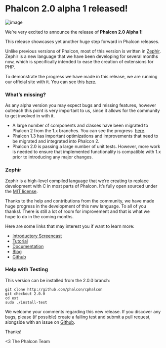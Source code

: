 <!--
slug: phalcon-2-0-alpha-1-released
date: Thu Jan 16 2014 12:52:00 GMT-0500 (EST)
tags: phalcon, php, zephir
title: Phalcon 2.0 alpha 1 released!
id: 73525793120
link: http://blog.phalconphp.com/post/73525793120/phalcon-2-0-alpha-1-released
raw: {"blog_name":"phalconphp","id":73525793120,"post_url":"http://blog.phalconphp.com/post/73525793120/phalcon-2-0-alpha-1-released","slug":"phalcon-2-0-alpha-1-released","type":"text","date":"2014-01-16 17:52:00 GMT","timestamp":1389894720,"state":"published","format":"html","reblog_key":"WZxbRZR2","tags":["phalcon","php","zephir"],"short_url":"http://tmblr.co/Z6Pumv14UUf5W","highlighted":[],"note_count":6,"title":"Phalcon 2.0 alpha 1 released!","body":"<div align=\"center\"><img alt=\"image\" src=\"https://31.media.tumblr.com/ff2a4930a193909951e3200bd99a99ca/tumblr_inline_mzi9ndpeUd1qb9pu5.jpg\"/></div>\n\n<p>We&rsquo;re very excited to announce the release of <strong>Phalcon 2.0 Alpha 1</strong>!</p>\n<p>This release showcases yet another huge step forward in Phalcon releases.</p>\n<p>Unlike previous versions of Phalcon, most of this version is written in <a href=\"http://zephir-lang.com/index.html\">Zephir</a>. Zephir is a new language that we have been developing for several months now, which is specifically intended to ease the creation of extensions for PHP.</p>\n<p>To demonstrate the progress we have made in this release, we are running our official site with it. You can see this <a href=\"http://two.phalconphp.com/website\">here</a>.</p>\n<h3>What&rsquo;s missing?</h3>\n<p>As any alpha version you may expect bugs and missing features, however outreach this point is very important to us, since it allows for the community to get involved in with it.</p>\n<ul><li>A large number of components and classes have been migrated to Phalcon 2 from the 1.x branches. You can see the progress  <a href=\"https://github.com/phalcon/cphalcon/wiki/Progress-2.0\">here</a>.</li>\n<li>Phalcon 1.3 has important optimizations and improvements that need to be migrated and integrated into Phalcon 2.</li>\n<li>Phalcon 2.0 is passing a large number of unit tests. However, more work is needed to ensure that implemented functionality is compatible with 1.x prior to introducing any major changes.</li>\n</ul><h3>Zephir</h3>\n<p>Zephir is a high-level compiled language that we&rsquo;re creating to replace development with C in most parts of Phalcon. It&rsquo;s fully open sourced under the <a href=\"http://opensource.org/licenses/MIT\">MIT license</a>.</p>\n<p>Thanks to the help and contributions from the community, we have made huge progress in the development of this new language. To all of you thanks!. There is still a lot of room for improvement and that is what we hope to do in the coming months.</p>\n<p>Here are some links that may interest you if want to learn more:</p>\n<ul><li><a href=\"http://vimeo.com/84180223\">Introductory Screencast</a></li>\n<li><a href=\"http://zephir-lang.com/tutorial.html\">Tutorial</a></li>\n<li><a href=\"http://zephir-lang.com/\">Documentation</a></li>\n<li><a href=\"http://blog.zephir-lang.com/\">Blog</a></li>\n<li><a href=\"https://github.com/phalcon/zephir\">Github</a></li>\n</ul><h3>Help with Testing</h3>\n<p>This version can be installed from the 2.0.0 branch:</p>\n<pre class=\"sh_sh sh_sourceCode\">git clone <a href=\"http://github.com/phalcon/cphalcon\">http://github.com/phalcon/cphalcon</a>\ngit checkout 2.0.0\ncd ext\nsudo ./install-test\n</pre>\n<p>We welcome your comments regarding this new release. If you discover any bugs, please (if possible) create a failing test and submit a pull request, alongside with an issue on <a href=\"https://github.com/phalcon/cphalcon\">Github</a>.</p>\n<p>Thanks!</p>\n<p>&lt;3 The Phalcon Team</p>","reblog":{"tree_html":"","comment":"<div align=\"center\"><img alt=\"image\" src=\"https://31.media.tumblr.com/ff2a4930a193909951e3200bd99a99ca/tumblr_inline_mzi9ndpeUd1qb9pu5.jpg\"></div>\n\n<p>We&rsquo;re very excited to announce the release of <strong>Phalcon 2.0 Alpha 1</strong>!</p>\n<p>This release showcases yet another huge step forward in Phalcon releases.</p>\n<p>Unlike previous versions of Phalcon, most of this version is written in <a href=\"http://zephir-lang.com/index.html\">Zephir</a>. Zephir is a new language that we have been developing for several months now, which is specifically intended to ease the creation of extensions for PHP.</p>\n<p>To demonstrate the progress we have made in this release, we are running our official site with it. You can see this&nbsp;<a href=\"http://two.phalconphp.com/website\">here</a>.</p>\n<h3>What&rsquo;s missing?</h3>\n<p>As any alpha version you may expect bugs and missing features, however outreach this point is very important to us, since it allows for the community to get involved in with it.</p>\n<ul><li>A large number of components and classes have been migrated to Phalcon 2 from the 1.x branches. You can see the progress &nbsp;<a href=\"https://github.com/phalcon/cphalcon/wiki/Progress-2.0\">here</a>.</li>\n<li>Phalcon&nbsp;1.3 has important optimizations and improvements that need to be migrated and integrated into Phalcon 2.</li>\n<li>Phalcon 2.0 is passing a large number of unit tests. However, more work is needed to ensure that implemented functionality is compatible with 1.x prior to introducing any major changes.</li>\n</ul><h3>Zephir</h3>\n<p>Zephir is a high-level compiled language that we&rsquo;re creating to replace development with C in most parts of Phalcon. It&rsquo;s fully open sourced under the <a href=\"http://opensource.org/licenses/MIT\">MIT license</a>.</p>\n<p>Thanks to the help and contributions from the community, we have made huge progress in the development of this new language. To all of you thanks!. There is still a lot of room for improvement and that is what we hope to do in the coming months.</p>\n<p>Here are some links that may interest you if want to learn more:</p>\n<ul><li><a href=\"http://vimeo.com/84180223\">Introductory Screencast</a></li>\n<li><a href=\"http://zephir-lang.com/tutorial.html\">Tutorial</a></li>\n<li><a href=\"http://zephir-lang.com/\">Documentation</a></li>\n<li><a href=\"http://blog.zephir-lang.com/\">Blog</a></li>\n<li><a href=\"https://github.com/phalcon/zephir\">Github</a></li>\n</ul><h3>Help with Testing</h3>\n<p>This version can be installed from the 2.0.0 branch:</p>\n<pre class=\"sh_sh sh_sourceCode\">git clone <a href=\"http://github.com/phalcon/cphalcon\">http://github.com/phalcon/cphalcon</a>\ngit checkout 2.0.0\ncd ext\nsudo ./install-test\n</pre>\n<p>We welcome your comments regarding this new release. If you discover any bugs, please (if possible) create a failing test and submit a pull request, alongside with an issue on <a href=\"https://github.com/phalcon/cphalcon\">Github</a>.</p>\n<p>Thanks!</p>\n<p>&lt;3 The Phalcon Team</p>"},"trail":[{"blog":{"name":"phalconphp","theme":{"header_full_width":1117,"header_full_height":426,"header_focus_width":758,"header_focus_height":426,"avatar_shape":"square","background_color":"#FAFAFA","body_font":"Helvetica Neue","header_bounds":"0,937,426,179","header_image":"http://static.tumblr.com/be2b0380984b972b47699d457f4c0ffb/ivjir8a/815nn0qo7/tumblr_static_28z87js742xwowwo0kco04ogs.jpg","header_image_focused":"http://static.tumblr.com/be2b0380984b972b47699d457f4c0ffb/ivjir8a/laHnn0qo9/tumblr_static_tumblr_static_28z87js742xwowwo0kco04ogs_focused_v3.jpg","header_image_scaled":"http://static.tumblr.com/be2b0380984b972b47699d457f4c0ffb/ivjir8a/815nn0qo7/tumblr_static_28z87js742xwowwo0kco04ogs_2048_v2.jpg","header_stretch":true,"link_color":"#529ECC","show_avatar":true,"show_description":true,"show_header_image":true,"show_title":true,"title_color":"#444444","title_font":"Gibson","title_font_weight":"bold"}},"post":{"id":"73525793120"},"content":"<div align=\"center\"><img alt=\"image\" src=\"https://31.media.tumblr.com/ff2a4930a193909951e3200bd99a99ca/tumblr_inline_mzi9ndpeUd1qb9pu5.jpg\"></div>\n\n<p>We’re very excited to announce the release of <strong>Phalcon 2.0 Alpha 1</strong>!</p>\n<p>This release showcases yet another huge step forward in Phalcon releases.</p>\n<p>Unlike previous versions of Phalcon, most of this version is written in <a href=\"http://zephir-lang.com/index.html\">Zephir</a>. Zephir is a new language that we have been developing for several months now, which is specifically intended to ease the creation of extensions for PHP.</p>\n<p>To demonstrate the progress we have made in this release, we are running our official site with it. You can see this <a href=\"http://two.phalconphp.com/website\">here</a>.</p>\n<h3>What’s missing?</h3>\n<p>As any alpha version you may expect bugs and missing features, however outreach this point is very important to us, since it allows for the community to get involved in with it.</p>\n<ul><li>A large number of components and classes have been migrated to Phalcon 2 from the 1.x branches. You can see the progress  <a href=\"https://github.com/phalcon/cphalcon/wiki/Progress-2.0\">here</a>.</li>\n<li>Phalcon 1.3 has important optimizations and improvements that need to be migrated and integrated into Phalcon 2.</li>\n<li>Phalcon 2.0 is passing a large number of unit tests. However, more work is needed to ensure that implemented functionality is compatible with 1.x prior to introducing any major changes.</li>\n</ul><h3>Zephir</h3>\n<p>Zephir is a high-level compiled language that we’re creating to replace development with C in most parts of Phalcon. It’s fully open sourced under the <a href=\"http://opensource.org/licenses/MIT\">MIT license</a>.</p>\n<p>Thanks to the help and contributions from the community, we have made huge progress in the development of this new language. To all of you thanks!. There is still a lot of room for improvement and that is what we hope to do in the coming months.</p>\n<p>Here are some links that may interest you if want to learn more:</p>\n<ul><li><a href=\"http://vimeo.com/84180223\">Introductory Screencast</a></li>\n<li><a href=\"http://zephir-lang.com/tutorial.html\">Tutorial</a></li>\n<li><a href=\"http://zephir-lang.com/\">Documentation</a></li>\n<li><a href=\"http://blog.zephir-lang.com/\">Blog</a></li>\n<li><a href=\"https://github.com/phalcon/zephir\">Github</a></li>\n</ul><h3>Help with Testing</h3>\n<p>This version can be installed from the 2.0.0 branch:</p>\n<pre class=\"sh_sh sh_sourceCode\">git clone <a href=\"http://github.com/phalcon/cphalcon\">http://github.com/phalcon/cphalcon</a>\ngit checkout 2.0.0\ncd ext\nsudo ./install-test\n</pre>\n<p>We welcome your comments regarding this new release. If you discover any bugs, please (if possible) create a failing test and submit a pull request, alongside with an issue on <a href=\"https://github.com/phalcon/cphalcon\">Github</a>.</p>\n<p>Thanks!</p>\n<p><3 The Phalcon Team</p>","content_raw":"<div align=\"center\"><img alt=\"image\" src=\"https://31.media.tumblr.com/ff2a4930a193909951e3200bd99a99ca/tumblr_inline_mzi9ndpeUd1qb9pu5.jpg\"></div>\r\n<p></p>\r\n<p>We're very excited to announce the release of <strong>Phalcon 2.0 Alpha 1</strong>!</p>\r\n<p>This release showcases yet another huge step forward in Phalcon releases.</p>\r\n<p>Unlike previous versions of Phalcon, most of this version is written in <a href=\"http://zephir-lang.com/index.html\">Zephir</a>. Zephir is a new language that we have been developing for several months now, which is specifically intended to ease the creation of extensions for PHP.</p>\r\n<p>To demonstrate the progress we have made in this release, we are running our official site with it. You can see this&nbsp;<a href=\"http://two.phalconphp.com/website\">here</a>.</p>\r\n<h3>What's missing?</h3>\r\n<p>As any alpha version you may expect bugs and missing features, however outreach this point is very important to us, since it allows for the community to get involved in with it.</p>\r\n<ul><li>A large number of components and classes have been migrated to Phalcon 2 from the 1.x branches. You can see the progress &nbsp;<a href=\"https://github.com/phalcon/cphalcon/wiki/Progress-2.0\">here</a>.</li>\r\n<li>Phalcon&nbsp;1.3 has important optimizations and improvements that need to be migrated and integrated into Phalcon 2.</li>\r\n<li>Phalcon 2.0 is passing a large number of unit tests. However, more work is needed to ensure that implemented functionality is compatible with 1.x prior to introducing any major changes.</li>\r\n</ul><h3>Zephir</h3>\r\n<p>Zephir is a high-level compiled language that we're creating to replace development with C in most parts of Phalcon. It's fully open sourced under the <a href=\"http://opensource.org/licenses/MIT\">MIT license</a>.</p>\r\n<p>Thanks to the help and contributions from the community, we have made huge progress in the development of this new language. To all of you thanks!. There is still a lot of room for improvement and that is what we hope to do in the coming months.</p>\r\n<p>Here are some links that may interest you if want to learn more:</p>\r\n<ul><li><a href=\"http://vimeo.com/84180223\">Introductory Screencast</a></li>\r\n<li><a href=\"http://zephir-lang.com/tutorial.html\">Tutorial</a></li>\r\n<li><a href=\"http://zephir-lang.com/\">Documentation</a></li>\r\n<li><a href=\"http://blog.zephir-lang.com/\">Blog</a></li>\r\n<li><a href=\"https://github.com/phalcon/zephir\">Github</a></li>\r\n</ul><h3>Help with Testing</h3>\r\n<p>This version can be installed from the 2.0.0 branch:</p>\r\n<pre class=\"sh_sh sh_sourceCode\">git clone http://github.com/phalcon/cphalcon\r\ngit checkout 2.0.0\r\ncd ext\r\nsudo ./install-test\r\n</pre>\r\n<p>We welcome your comments regarding this new release. If you discover any bugs, please (if possible) create a failing test and submit a pull request, alongside with an issue on <a href=\"https://github.com/phalcon/cphalcon\">Github</a>.</p>\r\n<p>Thanks!</p>\r\n<p>&lt;3 The Phalcon Team</p>","is_current_item":true,"is_root_item":true}]}
publish: 2014-01-016
-->


Phalcon 2.0 alpha 1 released!
=============================

![image](https://31.media.tumblr.com/ff2a4930a193909951e3200bd99a99ca/tumblr_inline_mzi9ndpeUd1qb9pu5.jpg)

We’re very excited to announce the release of **Phalcon 2.0 Alpha 1**!

This release showcases yet another huge step forward in Phalcon
releases.

Unlike previous versions of Phalcon, most of this version is written in
[Zephir](http://zephir-lang.com/index.html). Zephir is a new language
that we have been developing for several months now, which is
specifically intended to ease the creation of extensions for PHP.

To demonstrate the progress we have made in this release, we are running
our official site with it. You can see
this [here](http://two.phalconphp.com/website).

### What’s missing?

As any alpha version you may expect bugs and missing features, however
outreach this point is very important to us, since it allows for the
community to get involved in with it.

-   A large number of components and classes have been migrated to
    Phalcon 2 from the 1.x branches. You can see the progress
     [here](https://github.com/phalcon/cphalcon/wiki/Progress-2.0).
-   Phalcon 1.3 has important optimizations and improvements that need
    to be migrated and integrated into Phalcon 2.
-   Phalcon 2.0 is passing a large number of unit tests. However, more
    work is needed to ensure that implemented functionality is
    compatible with 1.x prior to introducing any major changes.

### Zephir

Zephir is a high-level compiled language that we’re creating to replace
development with C in most parts of Phalcon. It’s fully open sourced
under the [MIT license](http://opensource.org/licenses/MIT).

Thanks to the help and contributions from the community, we have made
huge progress in the development of this new language. To all of you
thanks!. There is still a lot of room for improvement and that is what
we hope to do in the coming months.

Here are some links that may interest you if want to learn more:

-   [Introductory Screencast](http://vimeo.com/84180223)
-   [Tutorial](http://zephir-lang.com/tutorial.html)
-   [Documentation](http://zephir-lang.com/)
-   [Blog](http://blog.zephir-lang.com/)
-   [Github](https://github.com/phalcon/zephir)

### Help with Testing

This version can be installed from the 2.0.0 branch:

~~~~ {.sh_sh .sh_sourceCode}
git clone http://github.com/phalcon/cphalcon
git checkout 2.0.0
cd ext
sudo ./install-test
~~~~

We welcome your comments regarding this new release. If you discover any
bugs, please (if possible) create a failing test and submit a pull
request, alongside with an issue on
[Github](https://github.com/phalcon/cphalcon).

Thanks!

\<3 The Phalcon Team

